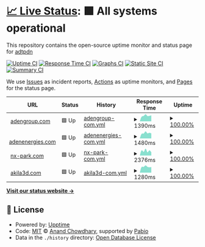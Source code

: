 # [📈 Live Status](https://adtpdn.github.io/status): <!--live status--> **🟩 All systems operational**

This repository contains the open-source uptime monitor and status page for [adtpdn](https://adtpdn.github.io/status)

[![Uptime CI](https://github.com/adtpdn/status/workflows/Uptime%20CI/badge.svg)](https://github.com/adtpdn/status/actions?query=workflow%3A%22Uptime+CI%22)
[![Response Time CI](https://github.com/adtpdn/status/workflows/Response%20Time%20CI/badge.svg)](https://github.com/adtpdn/status/actions?query=workflow%3A%22Response+Time+CI%22)
[![Graphs CI](https://github.com/adtpdn/status/workflows/Graphs%20CI/badge.svg)](https://github.com/adtpdn/status/actions?query=workflow%3A%22Graphs+CI%22)
[![Static Site CI](https://github.com/adtpdn/status/workflows/Static%20Site%20CI/badge.svg)](https://github.com/adtpdn/status/actions?query=workflow%3A%22Static+Site+CI%22)
[![Summary CI](https://github.com/adtpdn/status/workflows/Summary%20CI/badge.svg)](https://github.com/adtpdn/status/actions?query=workflow%3A%22Summary+CI%22)

We use [Issues](https://github.com/adtpdn/status/issues) as incident reports, [Actions](https://github.com/adtpdn/status/actions) as uptime monitors, and [Pages](https://adtpdn.github.io/status) for the status page.

<!--start: status pages-->
<!-- This summary is generated by Upptime (https://github.com/upptime/upptime) -->
<!-- Do not edit this manually, your changes will be overwritten -->
<!-- prettier-ignore -->
| URL | Status | History | Response Time | Uptime |
| --- | ------ | ------- | ------------- | ------ |
| <img alt="" src="https://icons.duckduckgo.com/ip3/null.ico" height="13"> [adengroup.com](adengroup.com) | 🟩 Up | [adengroup-com.yml](https://github.com/adtpdn/status/commits/HEAD/history/adengroup-com.yml) | <details><summary><img alt="Response time graph" src="./graphs/adengroup-com/response-time-week.png" height="20"> 1390ms</summary><br><a href="https://adtpdn.github.io/status/history/adengroup-com"><img alt="Response time 1427" src="https://img.shields.io/endpoint?url=https%3A%2F%2Fraw.githubusercontent.com%2Fadtpdn%2Fstatus%2FHEAD%2Fapi%2Fadengroup-com%2Fresponse-time.json"></a><br><a href="https://adtpdn.github.io/status/history/adengroup-com"><img alt="24-hour response time 1567" src="https://img.shields.io/endpoint?url=https%3A%2F%2Fraw.githubusercontent.com%2Fadtpdn%2Fstatus%2FHEAD%2Fapi%2Fadengroup-com%2Fresponse-time-day.json"></a><br><a href="https://adtpdn.github.io/status/history/adengroup-com"><img alt="7-day response time 1390" src="https://img.shields.io/endpoint?url=https%3A%2F%2Fraw.githubusercontent.com%2Fadtpdn%2Fstatus%2FHEAD%2Fapi%2Fadengroup-com%2Fresponse-time-week.json"></a><br><a href="https://adtpdn.github.io/status/history/adengroup-com"><img alt="30-day response time 1427" src="https://img.shields.io/endpoint?url=https%3A%2F%2Fraw.githubusercontent.com%2Fadtpdn%2Fstatus%2FHEAD%2Fapi%2Fadengroup-com%2Fresponse-time-month.json"></a><br><a href="https://adtpdn.github.io/status/history/adengroup-com"><img alt="1-year response time 1427" src="https://img.shields.io/endpoint?url=https%3A%2F%2Fraw.githubusercontent.com%2Fadtpdn%2Fstatus%2FHEAD%2Fapi%2Fadengroup-com%2Fresponse-time-year.json"></a></details> | <details><summary><a href="https://adtpdn.github.io/status/history/adengroup-com">100.00%</a></summary><a href="https://adtpdn.github.io/status/history/adengroup-com"><img alt="All-time uptime 100.00%" src="https://img.shields.io/endpoint?url=https%3A%2F%2Fraw.githubusercontent.com%2Fadtpdn%2Fstatus%2FHEAD%2Fapi%2Fadengroup-com%2Fuptime.json"></a><br><a href="https://adtpdn.github.io/status/history/adengroup-com"><img alt="24-hour uptime 100.00%" src="https://img.shields.io/endpoint?url=https%3A%2F%2Fraw.githubusercontent.com%2Fadtpdn%2Fstatus%2FHEAD%2Fapi%2Fadengroup-com%2Fuptime-day.json"></a><br><a href="https://adtpdn.github.io/status/history/adengroup-com"><img alt="7-day uptime 100.00%" src="https://img.shields.io/endpoint?url=https%3A%2F%2Fraw.githubusercontent.com%2Fadtpdn%2Fstatus%2FHEAD%2Fapi%2Fadengroup-com%2Fuptime-week.json"></a><br><a href="https://adtpdn.github.io/status/history/adengroup-com"><img alt="30-day uptime 100.00%" src="https://img.shields.io/endpoint?url=https%3A%2F%2Fraw.githubusercontent.com%2Fadtpdn%2Fstatus%2FHEAD%2Fapi%2Fadengroup-com%2Fuptime-month.json"></a><br><a href="https://adtpdn.github.io/status/history/adengroup-com"><img alt="1-year uptime 100.00%" src="https://img.shields.io/endpoint?url=https%3A%2F%2Fraw.githubusercontent.com%2Fadtpdn%2Fstatus%2FHEAD%2Fapi%2Fadengroup-com%2Fuptime-year.json"></a></details>
| <img alt="" src="https://icons.duckduckgo.com/ip3/www.adenenergies.com.ico" height="13"> [adenenergies.com](https://www.adenenergies.com) | 🟩 Up | [adenenergies-com.yml](https://github.com/adtpdn/status/commits/HEAD/history/adenenergies-com.yml) | <details><summary><img alt="Response time graph" src="./graphs/adenenergies-com/response-time-week.png" height="20"> 1480ms</summary><br><a href="https://adtpdn.github.io/status/history/adenenergies-com"><img alt="Response time 1474" src="https://img.shields.io/endpoint?url=https%3A%2F%2Fraw.githubusercontent.com%2Fadtpdn%2Fstatus%2FHEAD%2Fapi%2Fadenenergies-com%2Fresponse-time.json"></a><br><a href="https://adtpdn.github.io/status/history/adenenergies-com"><img alt="24-hour response time 1750" src="https://img.shields.io/endpoint?url=https%3A%2F%2Fraw.githubusercontent.com%2Fadtpdn%2Fstatus%2FHEAD%2Fapi%2Fadenenergies-com%2Fresponse-time-day.json"></a><br><a href="https://adtpdn.github.io/status/history/adenenergies-com"><img alt="7-day response time 1480" src="https://img.shields.io/endpoint?url=https%3A%2F%2Fraw.githubusercontent.com%2Fadtpdn%2Fstatus%2FHEAD%2Fapi%2Fadenenergies-com%2Fresponse-time-week.json"></a><br><a href="https://adtpdn.github.io/status/history/adenenergies-com"><img alt="30-day response time 1464" src="https://img.shields.io/endpoint?url=https%3A%2F%2Fraw.githubusercontent.com%2Fadtpdn%2Fstatus%2FHEAD%2Fapi%2Fadenenergies-com%2Fresponse-time-month.json"></a><br><a href="https://adtpdn.github.io/status/history/adenenergies-com"><img alt="1-year response time 1474" src="https://img.shields.io/endpoint?url=https%3A%2F%2Fraw.githubusercontent.com%2Fadtpdn%2Fstatus%2FHEAD%2Fapi%2Fadenenergies-com%2Fresponse-time-year.json"></a></details> | <details><summary><a href="https://adtpdn.github.io/status/history/adenenergies-com">100.00%</a></summary><a href="https://adtpdn.github.io/status/history/adenenergies-com"><img alt="All-time uptime 100.00%" src="https://img.shields.io/endpoint?url=https%3A%2F%2Fraw.githubusercontent.com%2Fadtpdn%2Fstatus%2FHEAD%2Fapi%2Fadenenergies-com%2Fuptime.json"></a><br><a href="https://adtpdn.github.io/status/history/adenenergies-com"><img alt="24-hour uptime 100.00%" src="https://img.shields.io/endpoint?url=https%3A%2F%2Fraw.githubusercontent.com%2Fadtpdn%2Fstatus%2FHEAD%2Fapi%2Fadenenergies-com%2Fuptime-day.json"></a><br><a href="https://adtpdn.github.io/status/history/adenenergies-com"><img alt="7-day uptime 100.00%" src="https://img.shields.io/endpoint?url=https%3A%2F%2Fraw.githubusercontent.com%2Fadtpdn%2Fstatus%2FHEAD%2Fapi%2Fadenenergies-com%2Fuptime-week.json"></a><br><a href="https://adtpdn.github.io/status/history/adenenergies-com"><img alt="30-day uptime 100.00%" src="https://img.shields.io/endpoint?url=https%3A%2F%2Fraw.githubusercontent.com%2Fadtpdn%2Fstatus%2FHEAD%2Fapi%2Fadenenergies-com%2Fuptime-month.json"></a><br><a href="https://adtpdn.github.io/status/history/adenenergies-com"><img alt="1-year uptime 100.00%" src="https://img.shields.io/endpoint?url=https%3A%2F%2Fraw.githubusercontent.com%2Fadtpdn%2Fstatus%2FHEAD%2Fapi%2Fadenenergies-com%2Fuptime-year.json"></a></details>
| <img alt="" src="https://icons.duckduckgo.com/ip3/www.nx-park.com.ico" height="13"> [nx-park.com](https://www.nx-park.com) | 🟩 Up | [nx-park-com.yml](https://github.com/adtpdn/status/commits/HEAD/history/nx-park-com.yml) | <details><summary><img alt="Response time graph" src="./graphs/nx-park-com/response-time-week.png" height="20"> 2376ms</summary><br><a href="https://adtpdn.github.io/status/history/nx-park-com"><img alt="Response time 2184" src="https://img.shields.io/endpoint?url=https%3A%2F%2Fraw.githubusercontent.com%2Fadtpdn%2Fstatus%2FHEAD%2Fapi%2Fnx-park-com%2Fresponse-time.json"></a><br><a href="https://adtpdn.github.io/status/history/nx-park-com"><img alt="24-hour response time 2923" src="https://img.shields.io/endpoint?url=https%3A%2F%2Fraw.githubusercontent.com%2Fadtpdn%2Fstatus%2FHEAD%2Fapi%2Fnx-park-com%2Fresponse-time-day.json"></a><br><a href="https://adtpdn.github.io/status/history/nx-park-com"><img alt="7-day response time 2376" src="https://img.shields.io/endpoint?url=https%3A%2F%2Fraw.githubusercontent.com%2Fadtpdn%2Fstatus%2FHEAD%2Fapi%2Fnx-park-com%2Fresponse-time-week.json"></a><br><a href="https://adtpdn.github.io/status/history/nx-park-com"><img alt="30-day response time 2451" src="https://img.shields.io/endpoint?url=https%3A%2F%2Fraw.githubusercontent.com%2Fadtpdn%2Fstatus%2FHEAD%2Fapi%2Fnx-park-com%2Fresponse-time-month.json"></a><br><a href="https://adtpdn.github.io/status/history/nx-park-com"><img alt="1-year response time 2184" src="https://img.shields.io/endpoint?url=https%3A%2F%2Fraw.githubusercontent.com%2Fadtpdn%2Fstatus%2FHEAD%2Fapi%2Fnx-park-com%2Fresponse-time-year.json"></a></details> | <details><summary><a href="https://adtpdn.github.io/status/history/nx-park-com">100.00%</a></summary><a href="https://adtpdn.github.io/status/history/nx-park-com"><img alt="All-time uptime 100.00%" src="https://img.shields.io/endpoint?url=https%3A%2F%2Fraw.githubusercontent.com%2Fadtpdn%2Fstatus%2FHEAD%2Fapi%2Fnx-park-com%2Fuptime.json"></a><br><a href="https://adtpdn.github.io/status/history/nx-park-com"><img alt="24-hour uptime 100.00%" src="https://img.shields.io/endpoint?url=https%3A%2F%2Fraw.githubusercontent.com%2Fadtpdn%2Fstatus%2FHEAD%2Fapi%2Fnx-park-com%2Fuptime-day.json"></a><br><a href="https://adtpdn.github.io/status/history/nx-park-com"><img alt="7-day uptime 100.00%" src="https://img.shields.io/endpoint?url=https%3A%2F%2Fraw.githubusercontent.com%2Fadtpdn%2Fstatus%2FHEAD%2Fapi%2Fnx-park-com%2Fuptime-week.json"></a><br><a href="https://adtpdn.github.io/status/history/nx-park-com"><img alt="30-day uptime 100.00%" src="https://img.shields.io/endpoint?url=https%3A%2F%2Fraw.githubusercontent.com%2Fadtpdn%2Fstatus%2FHEAD%2Fapi%2Fnx-park-com%2Fuptime-month.json"></a><br><a href="https://adtpdn.github.io/status/history/nx-park-com"><img alt="1-year uptime 100.00%" src="https://img.shields.io/endpoint?url=https%3A%2F%2Fraw.githubusercontent.com%2Fadtpdn%2Fstatus%2FHEAD%2Fapi%2Fnx-park-com%2Fuptime-year.json"></a></details>
| <img alt="" src="https://icons.duckduckgo.com/ip3/www.akila3d.com.ico" height="13"> [akila3d.com](https://www.akila3d.com/) | 🟩 Up | [akila3d-com.yml](https://github.com/adtpdn/status/commits/HEAD/history/akila3d-com.yml) | <details><summary><img alt="Response time graph" src="./graphs/akila3d-com/response-time-week.png" height="20"> 1280ms</summary><br><a href="https://adtpdn.github.io/status/history/akila3d-com"><img alt="Response time 1350" src="https://img.shields.io/endpoint?url=https%3A%2F%2Fraw.githubusercontent.com%2Fadtpdn%2Fstatus%2FHEAD%2Fapi%2Fakila3d-com%2Fresponse-time.json"></a><br><a href="https://adtpdn.github.io/status/history/akila3d-com"><img alt="24-hour response time 1524" src="https://img.shields.io/endpoint?url=https%3A%2F%2Fraw.githubusercontent.com%2Fadtpdn%2Fstatus%2FHEAD%2Fapi%2Fakila3d-com%2Fresponse-time-day.json"></a><br><a href="https://adtpdn.github.io/status/history/akila3d-com"><img alt="7-day response time 1280" src="https://img.shields.io/endpoint?url=https%3A%2F%2Fraw.githubusercontent.com%2Fadtpdn%2Fstatus%2FHEAD%2Fapi%2Fakila3d-com%2Fresponse-time-week.json"></a><br><a href="https://adtpdn.github.io/status/history/akila3d-com"><img alt="30-day response time 1302" src="https://img.shields.io/endpoint?url=https%3A%2F%2Fraw.githubusercontent.com%2Fadtpdn%2Fstatus%2FHEAD%2Fapi%2Fakila3d-com%2Fresponse-time-month.json"></a><br><a href="https://adtpdn.github.io/status/history/akila3d-com"><img alt="1-year response time 1350" src="https://img.shields.io/endpoint?url=https%3A%2F%2Fraw.githubusercontent.com%2Fadtpdn%2Fstatus%2FHEAD%2Fapi%2Fakila3d-com%2Fresponse-time-year.json"></a></details> | <details><summary><a href="https://adtpdn.github.io/status/history/akila3d-com">100.00%</a></summary><a href="https://adtpdn.github.io/status/history/akila3d-com"><img alt="All-time uptime 100.00%" src="https://img.shields.io/endpoint?url=https%3A%2F%2Fraw.githubusercontent.com%2Fadtpdn%2Fstatus%2FHEAD%2Fapi%2Fakila3d-com%2Fuptime.json"></a><br><a href="https://adtpdn.github.io/status/history/akila3d-com"><img alt="24-hour uptime 100.00%" src="https://img.shields.io/endpoint?url=https%3A%2F%2Fraw.githubusercontent.com%2Fadtpdn%2Fstatus%2FHEAD%2Fapi%2Fakila3d-com%2Fuptime-day.json"></a><br><a href="https://adtpdn.github.io/status/history/akila3d-com"><img alt="7-day uptime 100.00%" src="https://img.shields.io/endpoint?url=https%3A%2F%2Fraw.githubusercontent.com%2Fadtpdn%2Fstatus%2FHEAD%2Fapi%2Fakila3d-com%2Fuptime-week.json"></a><br><a href="https://adtpdn.github.io/status/history/akila3d-com"><img alt="30-day uptime 100.00%" src="https://img.shields.io/endpoint?url=https%3A%2F%2Fraw.githubusercontent.com%2Fadtpdn%2Fstatus%2FHEAD%2Fapi%2Fakila3d-com%2Fuptime-month.json"></a><br><a href="https://adtpdn.github.io/status/history/akila3d-com"><img alt="1-year uptime 100.00%" src="https://img.shields.io/endpoint?url=https%3A%2F%2Fraw.githubusercontent.com%2Fadtpdn%2Fstatus%2FHEAD%2Fapi%2Fakila3d-com%2Fuptime-year.json"></a></details>

<!--end: status pages-->

[**Visit our status website →**](https://adtpdn.github.io/status)

## 📄 License

- Powered by: [Upptime](https://github.com/upptime/upptime)
- Code: [MIT](./LICENSE) © [Anand Chowdhary](https://anandchowdhary.com), supported by [Pabio](https://pabio.com)
- Data in the `./history` directory: [Open Database License](https://opendatacommons.org/licenses/odbl/1-0/)
